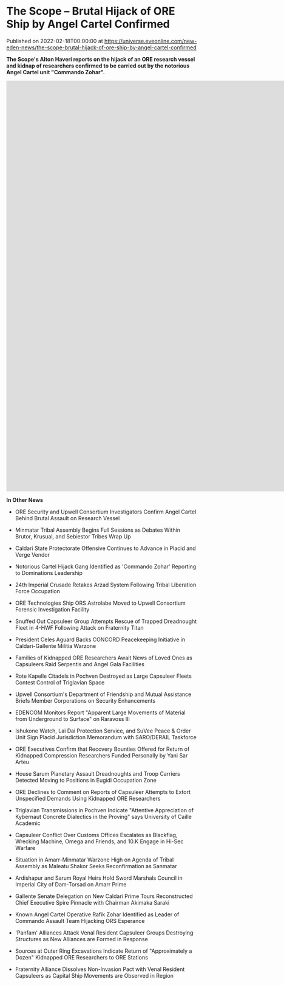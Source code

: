# The Scope – Brutal Hijack of ORE Ship by Angel Cartel Confirmed
Published on 2022-02-18T00:00:00 at https://universe.eveonline.com/new-eden-news/the-scope-brutal-hijack-of-ore-ship-by-angel-cartel-confirmed

**The Scope's Alton Haveri reports on the hijack of an ORE research vessel and kidnap of researchers confirmed to be carried out by the notorious Angel Cartel unit "Commando Zohar".**

<iframe width="1920" height="1080" src="https://www.youtube.com/embed/s2SUVcXsbQI" title="YouTube video player" frameborder="0" allow="accelerometer; autoplay; clipboard-write; encrypted-media; gyroscope; picture-in-picture" allowfullscreen></iframe>

**In Other News**

- ORE Security and Upwell Consortium Investigators Confirm Angel Cartel Behind Brutal Assault on Research Vessel

- Minmatar Tribal Assembly Begins Full Sessions as Debates Within Brutor, Krusual, and Sebiestor Tribes Wrap Up

- Caldari State Protectorate Offensive Continues to Advance in Placid and Verge Vendor

- Notorious Cartel Hijack Gang Identified as 'Commando Zohar' Reporting to Dominations Leadership

- 24th Imperial Crusade Retakes Arzad System Following Tribal Liberation Force Occupation

- ORE Technologies Ship ORS Astrolabe Moved to Upwell Consortium Forensic Investigation Facility

- Snuffed Out Capsuleer Group Attempts Rescue of Trapped Dreadnought Fleet in 4-HWF Following Attack on Fraternity Titan

- President Celes Aguard Backs CONCORD Peacekeeping Initiative in Caldari-Gallente Militia Warzone

- Families of Kidnapped ORE Researchers Await News of Loved Ones as Capsuleers Raid Serpentis and Angel Gala Facilities

- Rote Kapelle Citadels in Pochven Destroyed as Large Capsuleer Fleets Contest Control of Triglavian Space

- Upwell Consortium's Department of Friendship and Mutual Assistance Briefs Member Corporations on Security Enhancements

- EDENCOM Monitors Report "Apparent Large Movements of Material from Underground to Surface" on Raravoss III

- Ishukone Watch, Lai Dai Protection Service, and SuVee Peace & Order Unit Sign Placid Jurisdiction Memorandum with SARO/DERAIL Taskforce

- ORE Executives Confirm that Recovery Bounties Offered for Return of Kidnapped Compression Researchers Funded Personally by Yani Sar Arteu

- House Sarum Planetary Assault Dreadnoughts and Troop Carriers Detected Moving to Positions in Eugidi Occupation Zone

- ORE Declines to Comment on Reports of Capsuleer Attempts to Extort Unspecified Demands Using Kidnapped ORE Researchers 

- Triglavian Transmissions in Pochven Indicate "Attentive Appreciation of Kybernaut Concrete Dialectics in the Proving" says University of Caille Academic

- Capsuleer Conflict Over Customs Offices Escalates as Blackflag, Wrecking Machine, Omega and Friends, and 10.K Engage in Hi-Sec Warfare

- Situation in Amarr-Minmatar Warzone High on Agenda of Tribal Assembly as Maleatu Shakor Seeks Reconfirmation as Sanmatar

- Ardishapur and Sarum Royal Heirs Hold Sword Marshals Council in Imperial City of Dam-Torsad on Amarr Prime

- Gallente Senate Delegation on New Caldari Prime Tours Reconstructed Chief Executive Spire Pinnacle with Chairman Akimaka Saraki 

- Known Angel Cartel Operative Rafik Zohar Identified as Leader of Commando Assault Team Hijacking ORS Esperance

- 'Panfam' Alliances Attack Venal Resident Capsuleer Groups Destroying Structures as New Alliances are Formed in Response

- Sources at Outer Ring Excavations Indicate Return of "Approximately a Dozen" Kidnapped ORE Researchers to ORE Stations

- Fraternity Alliance Dissolves Non-Invasion Pact with Venal Resident Capsuleers as Capital Ship Movements are Observed in Region

